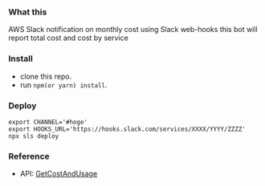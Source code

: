 ### What this

AWS Slack notification on monthly cost using Slack web-hooks
this bot will report total cost and cost by service

### Install

- clone this repo.
- run `npm(or yarn) install`.

### Deploy

```
export CHANNEL='#hoge'
export HOOKS_URL='https://hooks.slack.com/services/XXXX/YYYY/ZZZZ'
npx sls deploy
```

### Reference

- API: [GetCostAndUsage](https://docs.aws.amazon.com/aws-cost-management/latest/APIReference/API_GetCostAndUsage.html)
